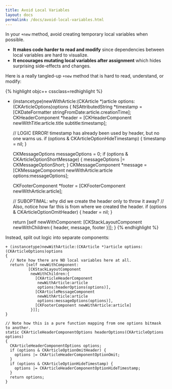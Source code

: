 ```yaml
---
title: Avoid Local Variables 
layout: docs
permalink: /docs/avoid-local-variables.html
---
```

In your `+new` method, avoid creating temporary local variables when possible.

- **It makes code harder to read and modify** since dependencies between local variables are hard to visualize.
- **It encourages mutating local variables after assignment** which hides surprising side-effects and changes.

Here is a really tangled-up `+new` method that is hard to read, understand, or modify:

{% highlight objc++ cssclass=redhighlight %}
+ (instancetype)newWithArticle:(CKArticle *)article options:(CKArticleOptions)options
{
  NSAttributedString *timestamp = [CKDateFormatter stringFromDate:article.creationTime];
  CKHeaderComponent *header =
  [CKHeaderComponent
   newWithTitle:article.title
   subtitle:timestamp];

  // LOGIC ERROR! timestamp has already been used by header, but no one warns us.
  if (options & CKArticleOptionHideTimestamp) {
    timestamp = nil;
  }

  CKMessageOptions messageOptions = 0;
  if (options & CKArticleOptionShortMessage) {
    messageOptions |= CKMessageOptionShort;
  }
  CKMessageComponent *message =
  [CKMessageComponent
   newWithArticle:article
   options:messageOptions];

  CKFooterComponent *footer = [CKFooterComponent newWithArticle:article];

  // SUBOPTIMAL: why did we create the header only to throw it away?
  // Also, notice how far this is from where we created the header.
  if (options & CKArticleOptionOmitHeader) {
    header = nil;
  }

  return [self newWithComponent:
          [CKStackLayoutComponent
           newWithChildren:{
             header,
             message,
             footer
           }]];
}
{% endhighlight %}

Instead, split out logic into separate components:

```objc++
+ (instancetype)newWithArticle:(CKArticle *)article options:(CKArticleOptions)options
{
  // Note how there are NO local variables here at all.
  return [self newWithComponent:
          [CKStackLayoutComponent
           newWithChildren:{
             [CKArticleHeaderComponent
              newWithArticle:article
              options:headerOptions(options)],
             [CKArticleMessageComponent
              newWithArticle:article
              options:messageOptions(options)],
             [CKFooterComponent newWithArticle:article]
           }]];
}

// Note how this is a pure function mapping from one options bitmask to another.
static CKArticleHeaderComponentOptions headerOptions(CKArticleOptions options)
{
  CKArticleHeaderComponentOptions options;
  if (options & CKArticleOptionOmitHeader) {
    options |= CKArticleHeaderComponentOptionOmit;
  }
  if (options & CKArticleOptionHideTimestamp) {
    options |= CKArticleHeaderComponentOptionHideTimestamp;
  }
  return options;
}
```
